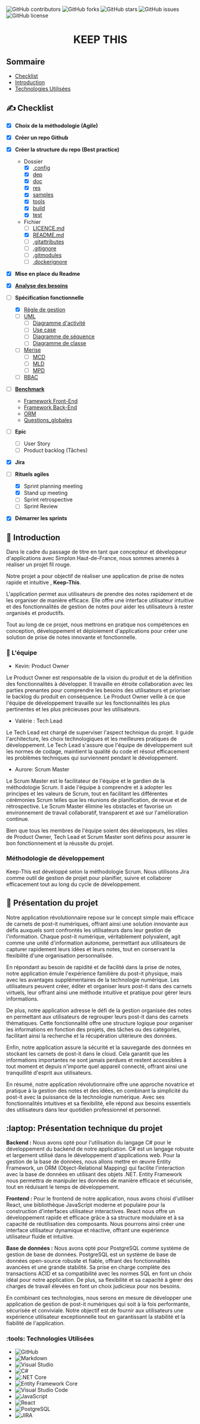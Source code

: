 ![GitHub contributors](https://img.shields.io/github/contributors/Simplon-hdf/keep-this?style=for-the-badge)
![GitHub forks](https://img.shields.io/github/forks/Simplon-hdf/keep-this?style=for-the-badge)
![GitHub stars](https://img.shields.io/github/stars/Simplon-hdf/keep-this?style=for-the-badge)
![GitHub issues](https://img.shields.io/github/issues/Simplon-hdf/keep-this?style=for-the-badge)
![GitHub license](https://img.shields.io/github/license/Simplon-hdf/keep-this?style=for-the-badge)

<h1 align="center">KEEP THIS</h1>


## Sommaire
- [Checklist](##Checklist)
- [Introduction](##Introduction)
- [Technologies Utilisées](##TechnologiesUtilisées)

## :writing_hand: Checklist

- [x] **Choix de la méthodologie (Agile)**
- [x] **Créer un repo Github**
- [x] **Créer la structure du repo (Best practice)**

  - Dossier
    - [x] [.config](.config/)
    - [x] [dep](dep/)
    - [x] [doc](doc/)
    - [x] [res](res/)
    - [x] [samples](samples/)
    - [x] [tools](tools/)
    - [x] [build](build/)
    - [x] [test](test/)
  - Fichier
    - [ ] [LICENCE.md](LICENCE.md)
    - [x] [README.md](README.md)
    - [ ] [.gitattributes](.gitattributes)
    - [ ] [.gitignore](.gitignore)
    - [ ] [.gitmodules](.gitmodules)
    - [ ] [.dockerignore](.dockerignore)

- [x] **Mise en place du Readme**
- [x] **[Analyse des besoins](doc/analyse-besoin.md)** 
- [ ] **Spécification fonctionnelle**
  - [x] [Règle de gestion](doc/regles-gestions.md)
  - [ ] [UML](doc/uml/)
    - [ ] [Diagramme d'activité](doc/uml/activite.md)
    - [ ] [Use case](doc/uml/use-case.md)
    - [ ] [Diagramme de séquence](doc/uml/sequence.md)
    - [ ] [Diagramme de classe](doc/uml/classe.md)
  - [ ] [Merise](doc/Merise/)
    - [ ] [MCD](doc/Merise/MCD.md)
    - [ ] [MLD](doc/Merise/MLD.md)
    - [ ] [MPD](doc/Merise//MPD.md)
  - [ ] [RBAC](doc/RBAC.md)
- [ ] **[Benchmark](doc/Benchmark/)**
	- [Framework Front-End](doc/Benchmark/front-end-frameworks.md)
	- [Framework Back-End](doc/Benchmark/back-end-frameworks.md)
	- [ORM](doc/Benchmark/orm.md)
	- [Questions_globales](doc/Benchmark/questions-globales.md)
- [ ] **Epic**
  - [ ] User Story
  - [ ] Product backlog (Tâches)
- [x] **Jira**
- [ ] **Rituels agiles**

  - [x] Sprint planning meeting
  - [x] Stand up meeting
  - [ ] Sprint retrospective
  - [ ] Sprint Review

- [x] **Démarrer les sprints**


## :book: Introduction

Dans le cadre du passage de titre en tant que concepteur et développeur d'applications avec Simplon Haut-de-France, nous sommes amenés à réaliser un projet fil rouge. 

Notre projet a pour objectif de réaliser une application de prise de notes rapide et intuitive , **Keep-This**.  

L'application permet aux utilisateurs de prendre des notes rapidement et de les organiser de manière efficace. Elle offre une interface utilisateur intuitive et des fonctionnalités de gestion de notes pour aider les utilisateurs à rester organisés et productifs. 

Tout au long de ce projet, nous mettrons en pratique nos compétences en conception, développement et déploiement d'applications pour créer une solution de prise de notes innovante et fonctionnelle.
 
### :handshake: L'équipe

- Kevin: Product Owner

Le Product Owner est responsable de la vision du produit et de la définition des fonctionnalités à développer. Il travaille en étroite collaboration avec les parties prenantes pour comprendre les besoins des utilisateurs et prioriser le backlog du produit en conséquence. Le Product Owner veille à ce que l'équipe de développement travaille sur les fonctionnalités les plus pertinentes et les plus précieuses pour les utilisateurs.

- Valérie : Tech Lead

Le Tech Lead est chargé de superviser l'aspect technique du projet. Il guide l'architecture, les choix technologiques et les meilleures pratiques de développement. Le Tech Lead s'assure que l'équipe de développement suit les normes de codage, maintient la qualité du code et résout efficacement les problèmes techniques qui surviennent pendant le développement.

- Aurore: Scrum Master

Le Scrum Master est le facilitateur de l'équipe et le gardien de la méthodologie Scrum. Il aide l'équipe à comprendre et à adopter les principes et les valeurs de Scrum, tout en facilitant les différentes cérémonies Scrum telles que les réunions de planification, de revue et de rétrospective. Le Scrum Master élimine les obstacles et favorise un environnement de travail collaboratif, transparent et axé sur l'amélioration continue.


Bien que tous les membres de l'équipe soient des développeurs, les rôles de Product Owner, Tech Lead et Scrum Master sont définis pour assurer le bon fonctionnement et la réussite du projet.


### Méthodologie de développement

Keep-This est développé selon la méthodologie Scrum. Nous utilisons Jira comme outil de gestion de projet pour planifier, suivre et collaborer efficacement tout au long du cycle de développement. 


## :dart: Présentation du projet

Notre application révolutionnaire repose sur le concept simple mais efficace de carnets de post-it numériques, offrant ainsi une solution innovante aux défis auxquels sont confrontés les utilisateurs dans leur gestion de l'information. Chaque post-it numérique, véritablement polyvalent, agit comme une unité d'information autonome, permettant aux utilisateurs de capturer rapidement leurs idées et leurs notes, tout en conservant la flexibilité d'une organisation personnalisée.

En répondant au besoin de rapidité et de facilité dans la prise de notes, notre application émule l'expérience familière du post-it physique, mais avec les avantages supplémentaires de la technologie numérique. Les utilisateurs peuvent créer, éditer et organiser leurs post-it dans des carnets virtuels, leur offrant ainsi une méthode intuitive et pratique pour gérer leurs informations.

De plus, notre application adresse le défi de la gestion organisée des notes en permettant aux utilisateurs de regrouper leurs post-it dans des carnets thématiques. Cette fonctionnalité offre une structure logique pour organiser les informations en fonction des projets, des tâches ou des catégories, facilitant ainsi la recherche et la récupération ultérieure des données.

Enfin, notre application assure la sécurité et la sauvegarde des données en stockant les carnets de post-it dans le cloud. Cela garantit que les informations importantes ne sont jamais perdues et restent accessibles à tout moment et depuis n'importe quel appareil connecté, offrant ainsi une tranquillité d'esprit aux utilisateurs.

En résumé, notre application révolutionnaire offre une approche novatrice et pratique à la gestion des notes et des idées, en combinant la simplicité du post-it avec la puissance de la technologie numérique. Avec ses fonctionnalités intuitives et sa flexibilité, elle répond aux besoins essentiels des utilisateurs dans leur quotidien professionnel et personnel.


## :laptop: Présentation technique du projet

**Backend :**
Nous avons opté pour l'utilisation du langage C# pour le développement du backend de notre application. C# est un langage robuste et largement utilisé dans le développement d'applications web. Pour la gestion de la base de données, nous allons mettre en œuvre Entity Framework, un ORM (Object-Relational Mapping) qui facilite l'interaction avec la base de données en utilisant des objets .NET. Entity Framework nous permettra de manipuler les données de manière efficace et sécurisée, tout en réduisant le temps de développement.

**Frontend :**
Pour le frontend de notre application, nous avons choisi d'utiliser React, une bibliothèque JavaScript moderne et populaire pour la construction d'interfaces utilisateur interactives. React nous offre un développement rapide et efficace grâce à sa structure modulaire et à sa capacité de réutilisation des composants. Nous pourrons ainsi créer une interface utilisateur dynamique et réactive, offrant une expérience utilisateur fluide et intuitive.

**Base de données :**
Nous avons opté pour PostgreSQL comme système de gestion de base de données. PostgreSQL est un système de base de données open-source robuste et fiable, offrant des fonctionnalités avancées et une grande stabilité. Sa prise en charge complète des transactions ACID et sa compatibilité avec les normes SQL en font un choix idéal pour notre application. De plus, sa flexibilité et sa capacité à gérer des charges de travail élevées en font un choix judicieux pour nos besoins.

En combinant ces technologies, nous serons en mesure de développer une application de gestion de post-it numériques qui soit à la fois performante, sécurisée et conviviale. Notre objectif est de fournir aux utilisateurs une expérience utilisateur exceptionnelle tout en garantissant la stabilité et la fiabilité de l'application.


###  :tools: Technologies Utilisées

- ![GitHub](https://img.shields.io/badge/github-%23121011.svg?style=for-the-badge&logo=github&logoColor=white)
- ![Markdown](https://img.shields.io/badge/markdown-%23000000.svg?style=for-the-badge&logo=markdown&logoColor=white)
- ![Visual Studio](https://img.shields.io/badge/Visual%20Studio-5C2D91.svg?style=for-the-badge&logo=visual-studio&logoColor=white)
- ![C#](https://img.shields.io/badge/C%23-%23239120.svg?style=for-the-badge&logo=c-sharp&logoColor=white)
- ![.NET Core](https://img.shields.io/badge/.NET%20Core-5C2D91.svg?style=for-the-badge&logo=.net&logoColor=white)
- ![Entity Framework Core](https://img.shields.io/badge/Entity%20Framework%20Core-512BD4.svg?style=for-the-badge&logo=.net&logoColor=white)
- ![Visual Studio Code](https://img.shields.io/badge/Visual%20Studio%20Code-0078d7.svg?style=for-the-badge&logo=visual-studio-code&logoColor=white)
- ![JavaScript](https://img.shields.io/badge/JavaScript-%23323330.svg?style=for-the-badge&logo=javascript&logoColor=%23F7DF1E)
- ![React](https://img.shields.io/badge/React-%2320232a.svg?style=for-the-badge&logo=react&logoColor=%2361DAFB)
- ![PostgreSQL](https://img.shields.io/badge/PostgreSQL-316192?style=for-the-badge&logo=postgresql&logoColor=white)
- ![JIRA](https://img.shields.io/badge/JIRA-0052CC.svg?style=for-the-badge&logo=jira&logoColor=white)


